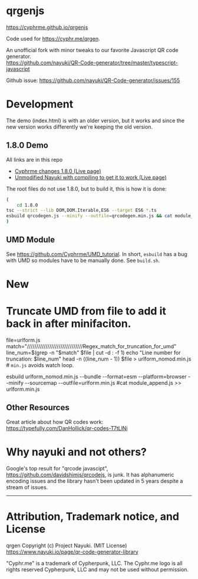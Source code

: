 # qrgenjs
https://cyphrme.github.io/qrgenjs

Code used for https://cyphr.me/qrgen.

An unofficial fork with minor tweaks to our favorite Javascript QR code generator.  
https://github.com/nayuki/QR-Code-generator/tree/master/typescript-javascript


Github issue:
https://github.com/nayuki/QR-Code-generator/issues/155



# Development
The demo (index.html) is with an older version, but it works and since the new
version works differently we're keeping the old version.  

## 1.8.0 Demo
All links are in this repo
- [Cyphrme changes 1.8.0 (Live page)](https://cyphrme.github.io/qrgenjs/1.8.0/cyphrme_demo.html) 
- [Unmodified Nayuki with compiling to get it to work (Live page)](https://cyphrme.github.io/qrgenjs/1.8.0/demo.html)

The root files do not use 1.8.0, but to build it, this is how it is done: 

```sh
(
	cd 1.8.0
tsc --strict --lib DOM,DOM.Iterable,ES6 --target ES6 *.ts 
esbuild qrcodegen.js --minify --outfile=qrcodegen.min.js && cat module_append.txt >> qrcodegen.min.js
)
```

## UMD Module
See https://github.com/Cyphrme/UMD_tutorial.  In short, `esbuild` has a bug with
UMD so modules have to be manually done.  See `build.sh`.


# New
# Truncate UMD from file to add it back in after minifaciton.  
file=urlform.js
match="//////////////////////////////Regex_match_for_truncation_for_umd"
line_num=$(grep -n "$match" $file | cut -d : -f 1)
echo "Line number for truncation: $line_num"
head -n $(($line_num - 1)) $file > urlform_nomod.min.js # `min.js` avoids watch loop.  


esbuild urlform_nomod.min.js --bundle --format=esm --platform=browser --minify --sourcemap --outfile=urlform.min.js
#cat module_append.js >> urlform.min.js




## Other Resources
Great article about how QR codes work: https://typefully.com/DanHollick/qr-codes-T7tLlNi


# Why nayuki and not others?
Google's top result for "qrcode javascipt",
https://github.com/davidshimjs/qrcodejs, is junk. It has alphanumeric encoding
issues and the library hasn't been updated in 5 years despite a stream of
issues.


----------------------------------------------------------------------
# Attribution, Trademark notice, and License
qrgen Copyright (c) Project Nayuki. (MIT License)
https://www.nayuki.io/page/qr-code-generator-library

"Cyphr.me" is a trademark of Cypherpunk, LLC. The Cyphr.me logo is all rights
reserved Cypherpunk, LLC and may not be used without permission.
